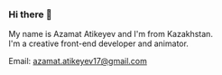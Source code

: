 ### Hi there 👋

My name is Azamat Atikeyev and I'm from Kazakhstan.  
I'm a creative front-end developer and animator.

Email: azamat.atikeyev17@gmail.com

<!--
**barese17/barese17** is a ✨ _special_ ✨ repository because its `README.md` (this file) appears on your GitHub profile.

Here are some ideas to get you started:

- 🔭 I’m currently working on ...
- 🌱 I’m currently learning ...
- 👯 I’m looking to collaborate on ...
- 🤔 I’m looking for help with ...
- 💬 Ask me about ...
- 📫 How to reach me: ...
- 😄 Pronouns: ...
- ⚡ Fun fact: ...
-->
